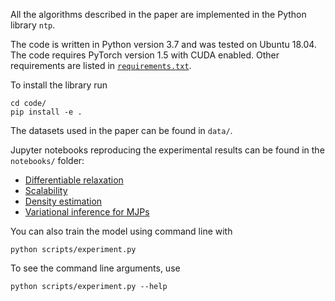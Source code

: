 All the algorithms described in the paper are implemented in the Python library `ntp`.

The code is written in Python version 3.7 and was tested on Ubuntu 18.04.
The code requires PyTorch version 1.5 with CUDA enabled.
Other requirements are listed in [`requirements.txt`](requirements.txt).

To install the library run
```
cd code/
pip install -e .
```

The datasets used in the paper can be found in `data/`.


Jupyter notebooks reproducing the experimental results can be found in the `notebooks/` folder:
- [Differentiable relaxation](notebooks/differentiable_relaxation.ipynb)
- [Scalability](notebooks/scalability.ipynb)
- [Density estimation](notebooks/density_estimation.ipynb)
- [Variational inference for MJPs](notebooks/variational_inference.ipynb)


You can also train the model using command line with
```
python scripts/experiment.py
```
To see the command line arguments, use
```
python scripts/experiment.py --help
```
